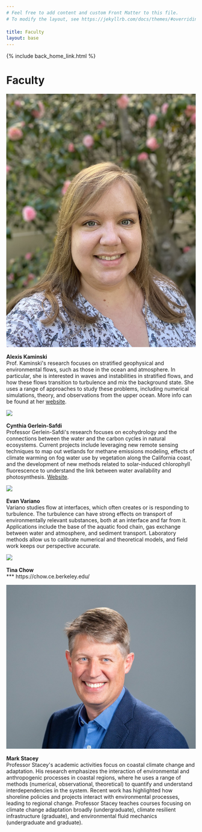 ```yaml
---
# Feel free to add content and custom Front Matter to this file.
# To modify the layout, see https://jekyllrb.com/docs/themes/#overriding-theme-defaults

title: Faculty
layout: base
---
```


{% include back_home_link.html %}

<div class="block">
	<h1>Faculty</h1>
</div>

<div class="miniblock">
	<img class="headshot" src="images/alexis.jpg"><br />
	<p><strong>Alexis Kaminski</strong><br />
	Prof. Kaminski's research focuses on stratified geophysical and environmental flows, such as those in the ocean and atmosphere. In particular, she is interested in waves and instabilities in stratified flows, and how these flows transition to turbulence and mix the background state. She uses a range of approaches to study these problems, including numerical simulations, theory, and observations from the upper ocean. More info can be found at her <a href="https://akkaminski.github.io">website</a>. 
	</p>
</div>

<div class="miniblock">
	<img class="headshot" src="images/cynthia.jpg"><br />
	<p><strong>Cynthia Gerlein-Safdi</strong><br />
	Professor Gerlein-Safdi's research focuses on ecohydrology and the connections between the water and the carbon cycles in natural ecosystems. Current projects include leveraging new remote sensing techniques to map out wetlands for methane emissions modeling, effects of climate warming on fog water use by vegetation along the California coast, and the development of new methods related to solar-induced chlorophyll fluorescence to understand the link between water availability and photosynthesis.
	<a href="https://sites.google.com/berkeley.edu/gerlein-safdi/">Website</a>.
	</p>
</div>

<div class="miniblock">
	<img class="headshot" src="images/evan.jpg"><br />
	<p><strong>Evan Variano</strong><br />
	Variano studies flow at interfaces, which often creates or is responding to turbulence.  The turbulence can have strong effects on transport of environmentally relevant substances, both at an interface and far from it.  Applications include the base of the aquatic food chain, gas exchange between water and atmosphere, and sediment transport.  Laboratory methods allow us to calibrate numerical and theoretical models, and field work keeps our perspective accurate. 
	</p>
</div>


<div class="miniblock">
	<img class="headshot" src="images/tina.jpg"><br />
	<p><strong>Tina Chow</strong><br />
	***
	https://chow.ce.berkeley.edu/
	</p>
</div>

<div class="miniblock">
	<img class="headshot" src="images/mark.JPG"><br />
	<p><strong>Mark Stacey</strong><br />
	Professor Stacey's academic activities focus on coastal climate change and adaptation. His research emphasizes the interaction of environmental and anthropogenic processes in coastal regions, where he uses a range of methods (numerical, observational, theoretical) to quantify and understand interdependencies in the system. Recent work has highlighted how shoreline policies and projects interact with environmental processes, leading to regional change. Professor Stacey teaches courses focusing on climate change adaptation broadly (undergraduate), climate resilient infrastructure (graduate), and environmental fluid mechanics (undergraduate and graduate).
	<!-- <a href="https://ce.berkeley.edu/people/faculty/stacey">Site</a> -->
	</p>
</div>


<div class="block">
&nbsp;
</div> 